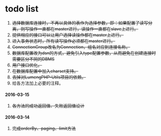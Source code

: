 # todo list

1. ~~选择数据库连接时，不再以具体的表作为选择参数，即：如果配置了读写分离，则写操作一直都在master进行，读操作一直都在slave上进行。~~
2. ~~提供相应的接口可以让用户选择读操作都在master上进行。~~
3. ~~进入事务状态时，所有读写操作必须都在master进行。~~
4. ~~ConnectionGroup改名为Connection，组名对应到连接名称。~~
5. ~~数据库配置改为dsn的方式，避免引入type配置参数，从而避免在创建连接时需要区分不同的DBMS~~
6. ~~用户接口优化。~~
7. ~~在数据库配置中加入charset支持。~~
8. ~~去掉对LumengPHP-Utils项目的依赖。~~
9. 给各方法加上必要的注释。

#### 2016-03-15

1. ~~各方法的成功返回值、失败返回值设计~~

#### 2016-03-14

1. ~~完成orderBy、paging、limit方法~~